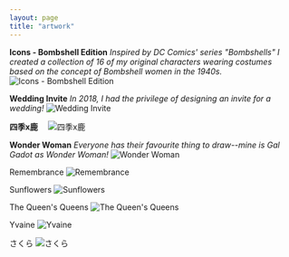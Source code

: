 ```yaml
---
layout: page
title: "artwork"
---
```


**Icons - Bombshell Edition**
_Inspired by DC Comics' series "Bombshells" I created a collection of 16 of my original characters wearing costumes based on the concept of Bombshell women in the 1940s._ 
![Icons - Bombshell Edition](/assets/artwork/IconsBombshellEdition.jpg)

**Wedding Invite** 
_In 2018, I had the privilege of designing an invite for a wedding!_
![Wedding Invite](/assets/artwork/JenJakeInvite.jpg)

**四季x鹿**　
![四季x鹿](/assets/artwork/四季x鹿.jpg)

**Wonder Woman**
_Everyone has their favourite thing to draw--mine is Gal Gadot as Wonder Woman!_
![Wonder Woman](/assets/artwork/Wonder.jpg)

Remembrance
![Remembrance](/assets/artwork/Remembrance.jpg)

Sunflowers
![Sunflowers](/assets/artwork/Sunflowers.jpg)

The Queen's Queens
![The Queen's Queens](/assets/artwork/TheQueensQueens.jpg)

Yvaine
![Yvaine](/assets/artwork/Yvaine.jpg)

さくら
![さくら](/assets/artwork/さくら.jpg)